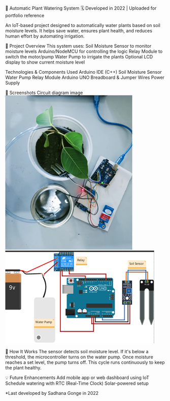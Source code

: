 🌱 Automatic Plant Watering System
🗓️ Developed in 2022 | Uploaded for portfolio reference

An IoT-based project designed to automatically water plants based on soil moisture levels. It helps save water, ensures plant health, and reduces human effort by automating irrigation.

📌 Project Overview
This system uses:
Soil Moisture Sensor to monitor moisture levels
Arduino/NodeMCU for controlling the logic
Relay Module to switch the motor/pump
Water Pump to irrigate the plants
Optional LCD display to show current moisture level

Technologies & Components Used
Arduino IDE (C++)
Soil Moisture Sensor
Water Pump
Relay Module
Arduino UNO
Breadboard & Jumper Wires
Power Supply

📸 Screenshots
Circuit diagram image
<img src="https://raw.githubusercontent.com/sadhana79/Automatic-Plant-Watering-System/main/plant.jpeg" alt="Plant Image" width="400"/>
![Circuit Diagram](https://raw.githubusercontent.com/sadhana79/Automatic-Plant-Watering-System/main/circuit%20diagram.png)

📖 How It Works
The sensor detects soil moisture level.
If it's below a threshold, the microcontroller turns on the water pump.
Once moisture reaches a set level, the pump turns off.
This cycle runs continuously to keep the plant healthy.

💡 Future Enhancements
Add mobile app or web dashboard using IoT
Schedule watering with RTC (Real-Time Clock)
Solar-powered setup

*Last developed by Sadhana Gonge in 2022
